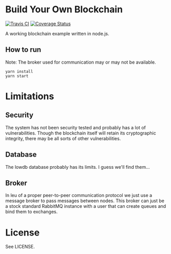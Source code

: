 # Build Your Own Blockchain
[![Travis CI](https://secure.travis-ci.org/cilliemalan/byob.png?branch=master)](https://secure.travis-ci.org/cilliemalan/byob.png?branch=master)
[![Coverage Status](https://coveralls.io/repos/github/cilliemalan/byob/badge.svg?branch=master)](https://coveralls.io/github/cilliemalan/byob?branch=master)

A working blockchain example written in node.js.

## How to run

Note: The broker used for communication may or may not be available.

```
yarn install
yarn start
```

# Limitations

## Security
The system has not been security tested and probably has a lot of vulnerabilities. Though the blockchain itself will retain its cryptographic integrity, there may be all sorts of other
vulnerabilities.

## Database
The lowdb database probably has its limits. I guess we'll find them...

## Broker
In leu of a proper peer-to-peer communication protocol we just use a message broker to
pass messages between nodes. This broker can just be a stock standard RabbitMQ instance
with a user that can create queues and bind them to exchanges.

# License

See LICENSE.
